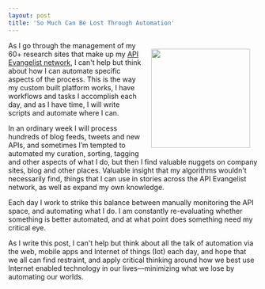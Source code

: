 ```yaml
---
layout: post
title: 'So Much Can Be Lost Through Automation'
---
```

<p><img style="padding: 15px;" src="https://s3.amazonaws.com/kinlane-productions/bw-icons/bw-gears.png" alt="" width="200" align="right" /></p>
<p>As I go through the management of my 60+ research sites that make up my <a href="http://apievangelist.com/network.html">API Evangelist network</a>, I can't help but think about how I can automate specific aspects of the process. This is the way my custom built platform works, I have workflows and tasks I accomplish each day, and as I have time, I will write scripts and automate where I can.</p>
<p>In an ordinary week I will process hundreds of blog feeds, tweets and new APIs, and sometimes I&rsquo;m tempted to automated my curation, sorting, tagging and other aspects of what I do, but then I find valuable nuggets on company sites, blog and other places. Valuable insight that my algorithms wouldn't necessarily find, things that I can use in stories across the API Evangelist network, as well as expand my own knowledge.</p>
<p>Each day I work to strike this balance between manually monitoring the API space, and automating what I do. I am constantly re-evaluating whether something is better automated, and at what point does something need my critical eye.</p>
<p>As I write this post, I can't help but think about all the talk of automation via the web, mobile apps and Internet of things (Iot) each day, and hope that we all can find restraint, and apply critical thinking around how we best use Internet enabled technology in our lives&mdash;minimizing what we lose by automating our worlds.</p>